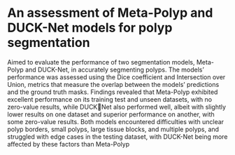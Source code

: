 # An assessment of Meta-Polyp and DUCK-Net models for polyp segmentation
Aimed to evaluate the performance of two segmentation models, Meta-Polyp and
DUCK-Net, in accurately segmenting polyps.
The models’ performance was assessed using the
Dice coefficient and Intersection over Union, metrics that
measure the overlap between the models’ predictions and
the ground truth masks. 
Findings revealed that Meta-Polyp
exhibited excellent performance on its training test and
unseen datasets, with no zero-value results, while DUCKNet also performed well, albeit with slightly lower results
on one dataset and superior performance on another,
with some zero-value results. Both models encountered
difficulties with unclear polyp borders, small polyps, large
tissue blocks, and multiple polyps, and struggled with edge
cases in the testing dataset, with DUCK-Net being more
affected by these factors than Meta-Polyp
